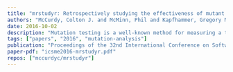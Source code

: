 ```yaml
---
title: "mrstudyr: Retrospectively studying the effectiveness of mutant reduction techniques"
authors: "McCurdy, Colton J. and McMinn, Phil and Kapfhammer, Gregory M."
date: 2016-10-02
description: "Mutation testing is a well-known method for measuring a test suite’s quality. However, due to its computational expense and intrinsic difficulties (e.g., detecting equivalent mutants and potentially checking a mutant’s status for each test), mutation testing is often challenging to practically use. To control the computational cost of mutation testing, many reduction strategies have been proposed (e.g., uniform random sampling over mutants).  Yet, a stand-alone tool to compare the efficiency and effectiveness of these methods is heretofore unavailable.  Since existing mutation testing tools are often complex and language-dependent, this paper presents a tool, called mrstudyr, that enables the 'retrospective' study of mutant reduction methods using the data collected from a prior analysis of all mutants. Focusing on the mutation operators and the mutants that they produce, the presented tool allows developers to prototype and evaluate mutant reducers without being burdened by the implementation details of mutation testing tools. Along with describing mrstudyr’s design and overviewing the experimental results from using it, this paper inaugurates the public release of this open-source tool."
tags: ["papers", "2016", "mutation-analysis"]
publication: "Proceedings of the 32nd International Conference on Software Maintenance and Evolution 2016, Raleigh, NC"
paper-pdf: "icsme2016-mrstudyr.pdf"
repos: ["mccurdyc/mrstudyr"]
---
```


